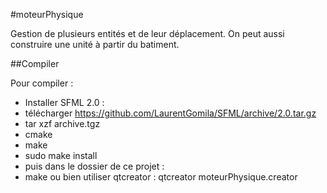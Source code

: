 #moteurPhysique

Gestion de plusieurs entités et de leur déplacement. On peut aussi construire une unité à partir du batiment.

##Compiler

Pour compiler :
 * Installer SFML 2.0 :
  * télécharger https://github.com/LaurentGomila/SFML/archive/2.0.tar.gz
  * tar xzf archive.tgz
  * cmake
  * make
  * sudo make install
 * puis dans le dossier de ce projet :
  * make ou bien utiliser qtcreator : qtcreator moteurPhysique.creator
